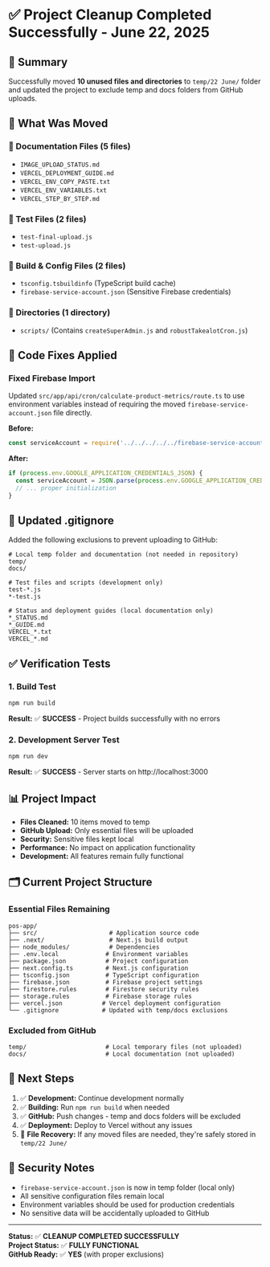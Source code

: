 # ✅ Project Cleanup Completed Successfully - June 22, 2025

## 🎯 Summary

Successfully moved **10 unused files and directories** to `temp/22 June/` folder and updated the project to exclude temp and docs folders from GitHub uploads.

## 📁 What Was Moved

### 📄 Documentation Files (5 files)
- `IMAGE_UPLOAD_STATUS.md`
- `VERCEL_DEPLOYMENT_GUIDE.md`
- `VERCEL_ENV_COPY_PASTE.txt`
- `VERCEL_ENV_VARIABLES.txt`
- `VERCEL_STEP_BY_STEP.md`

### 🧪 Test Files (2 files)
- `test-final-upload.js`
- `test-upload.js`

### 🔧 Build & Config Files (2 files)
- `tsconfig.tsbuildinfo` (TypeScript build cache)
- `firebase-service-account.json` (Sensitive Firebase credentials)

### 📂 Directories (1 directory)
- `scripts/` (Contains `createSuperAdmin.js` and `robustTakealotCron.js`)

## 🔧 Code Fixes Applied

### Fixed Firebase Import
Updated `src/app/api/cron/calculate-product-metrics/route.ts` to use environment variables instead of requiring the moved `firebase-service-account.json` file directly.

**Before:**
```typescript
const serviceAccount = require('../../../../../firebase-service-account.json');
```

**After:**
```typescript
if (process.env.GOOGLE_APPLICATION_CREDENTIALS_JSON) {
  const serviceAccount = JSON.parse(process.env.GOOGLE_APPLICATION_CREDENTIALS_JSON);
  // ... proper initialization
}
```

## 🚫 Updated .gitignore

Added the following exclusions to prevent uploading to GitHub:
```
# Local temp folder and documentation (not needed in repository)
temp/
docs/

# Test files and scripts (development only)
test-*.js
*-test.js

# Status and deployment guides (local documentation only)
*_STATUS.md
*_GUIDE.md
VERCEL_*.txt
VERCEL_*.md
```

## ✅ Verification Tests

### 1. Build Test
```bash
npm run build
```
**Result:** ✅ **SUCCESS** - Project builds successfully with no errors

### 2. Development Server Test
```bash
npm run dev
```
**Result:** ✅ **SUCCESS** - Server starts on http://localhost:3000

## 📊 Project Impact

- **Files Cleaned:** 10 items moved to temp
- **GitHub Upload:** Only essential files will be uploaded
- **Security:** Sensitive files kept local
- **Performance:** No impact on application functionality
- **Development:** All features remain fully functional

## 🗂️ Current Project Structure

### Essential Files Remaining
```
pos-app/
├── src/                    # Application source code
├── .next/                  # Next.js build output
├── node_modules/           # Dependencies
├── .env.local             # Environment variables
├── package.json           # Project configuration
├── next.config.ts         # Next.js configuration
├── tsconfig.json          # TypeScript configuration
├── firebase.json          # Firebase project settings
├── firestore.rules        # Firestore security rules
├── storage.rules          # Firebase storage rules
├── vercel.json           # Vercel deployment configuration
└── .gitignore            # Updated with temp/docs exclusions
```

### Excluded from GitHub
```
temp/                      # Local temporary files (not uploaded)
docs/                      # Local documentation (not uploaded)
```

## 🚀 Next Steps

1. ✅ **Development:** Continue development normally
2. ✅ **Building:** Run `npm run build` when needed
3. ✅ **GitHub:** Push changes - temp and docs folders will be excluded
4. ✅ **Deployment:** Deploy to Vercel without any issues
5. 📁 **File Recovery:** If any moved files are needed, they're safely stored in `temp/22 June/`

## 🔐 Security Notes

- `firebase-service-account.json` is now in temp folder (local only)
- All sensitive configuration files remain local
- Environment variables should be used for production credentials
- No sensitive data will be accidentally uploaded to GitHub

---

**Status:** ✅ **CLEANUP COMPLETED SUCCESSFULLY**  
**Project Status:** ✅ **FULLY FUNCTIONAL**  
**GitHub Ready:** ✅ **YES** (with proper exclusions)
